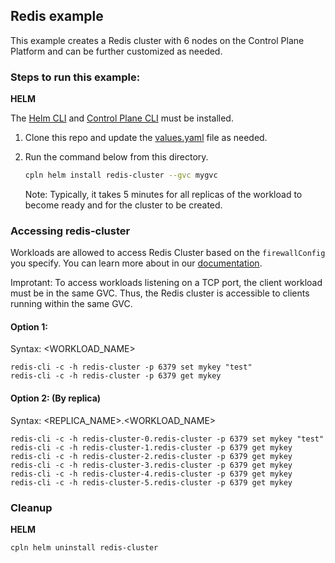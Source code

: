 ## Redis example

This example creates a Redis cluster with 6 nodes on the Control Plane Platform and can be further customized as needed.

### Steps to run this example:

**HELM**

The [Helm CLI](https://helm.sh/docs/intro/install/#through-package-managers) and [Control Plane CLI](https://docs.controlplane.com/reference/cli#install-npm) must be installed.

1. Clone this repo and update the [values.yaml](redis-clsuter/values.yaml) file as needed.

2. Run the command below from this directory.

   ```bash
   cpln helm install redis-cluster --gvc mygvc
   ```
   Note:  Typically, it takes 5 minutes for all replicas of the workload to become ready and for the cluster to be created.

### Accessing redis-cluster

Workloads are allowed to access Redis Cluster based on the `firewallConfig` you specify. You can learn more about in our [documentation](https://docs.controlplane.com/reference/workload#internal).

Improtant: To access workloads listening on a TCP port, the client workload must be in the same GVC. Thus, the Redis cluster is accessible to clients running within the same GVC.

#### Option 1:

Syntax: <WORKLOAD_NAME>
```
redis-cli -c -h redis-cluster -p 6379 set mykey "test"
redis-cli -c -h redis-cluster -p 6379 get mykey
```
#### Option 2: (By replica)

Syntax: <REPLICA_NAME>.<WORKLOAD_NAME>
```
redis-cli -c -h redis-cluster-0.redis-cluster -p 6379 set mykey "test"
redis-cli -c -h redis-cluster-1.redis-cluster -p 6379 get mykey
redis-cli -c -h redis-cluster-2.redis-cluster -p 6379 get mykey
redis-cli -c -h redis-cluster-3.redis-cluster -p 6379 get mykey
redis-cli -c -h redis-cluster-4.redis-cluster -p 6379 get mykey
redis-cli -c -h redis-cluster-5.redis-cluster -p 6379 get mykey
```

### Cleanup

**HELM**

```bash
cpln helm uninstall redis-cluster
```
